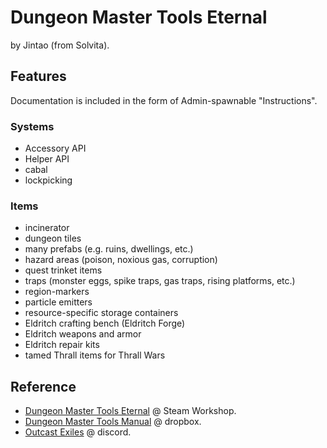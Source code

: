 # Dungeon Master Tools Eternal

by Jintao (from Solvita).

## Features

Documentation is included in the form of Admin-spawnable "Instructions".

### Systems

- Accessory API
- Helper API
- cabal
- lockpicking

### Items

- incinerator
- dungeon tiles
- many prefabs (e.g. ruins, dwellings, etc.)
- hazard areas (poison, noxious gas, corruption)
- quest trinket items
- traps (monster eggs, spike traps, gas traps, rising platforms, etc.)
- region-markers
- particle emitters
- resource-specific storage containers
- Eldritch crafting bench (Eldritch Forge)
- Eldritch weapons and armor
- Eldritch repair kits
- tamed Thrall items for Thrall Wars

## Reference

- [Dungeon Master Tools Eternal](https://steamcommunity.com/sharedfiles/filedetails/?id=3269051739) @ Steam Workshop.
- [Dungeon Master Tools Manual](https://www.dropbox.com/scl/fi/glhsh7kehrxfuah98ogbt/DungeonMasterTools.pdf?rlkey=5ifpoynfi0jq4qgh3b5xrvv9t&e=2&dl=0) @ dropbox.
- [Outcast Exiles](https://discord.gg/SWYQ8TtdxF) @ discord.